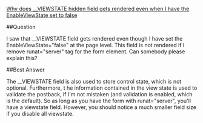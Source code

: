 ﻿[Why does __VIEWSTATE hidden field gets rendered even when I have the EnableViewState set to false](http://stackoverflow.com/questions/283082/why-does-viewstate-hidden-field-gets-rendered-even-when-i-have-the-enableviews)


##Question 

I saw that __VIEWSTATE field gets rendered even though I have set the EnableViewState="false" at the page level.
 This field is not rendered if I remove runat="server" tag for the form element. Can somebody please explain this?


##Best Answer

The __VIEWSTATE field is also used to store control state, which is not optional. Furthermore, t
he information contained in the view state is used to validate the postback, 
if I'm not mistaken (and validation is enabled, which is the default). 
So as long as you have the form with runat="server", you'll have a viewstate field.
 However, you should notice a much smaller field size if you disable all viewstate.
  
